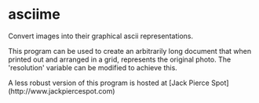 # asciime
<p>Convert images into their graphical ascii representations. </p>
<p>This program can be used to create an arbitrarily long document that when printed out and arranged in a grid, represents the original photo. The 'resolution' variable can be modified to achieve this. </p>
<p>A less robust version of this program is hosted at [Jack Pierce Spot](http://www.jackpiercespot.com)
